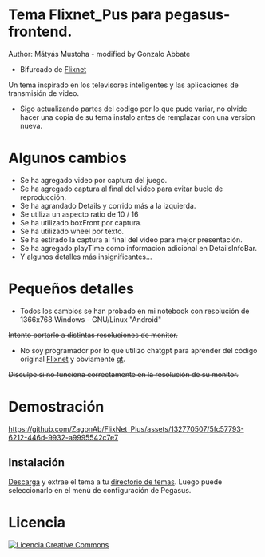 # Tema Flixnet_Pus para pegasus-frontend.
Author: Mátyás Mustoha - modified by Gonzalo Abbate
- Bifurcado de [Flixnet](https://github.com/mmatyas/pegasus-theme-flixnet)

Un tema inspirado en los televisores inteligentes y las aplicaciones de transmisión de video.

- Sigo actualizando partes del codigo por lo que pude variar, no olvide hacer una copia de su tema instalo antes de remplazar  con una version nueva.

# Algunos cambios
- Se ha agregado video por captura del juego.
- Se ha agregado captura al final del video para evitar bucle de reproducción.
- Se ha agrandado Details y corrido más a la izquierda.
- Se utiliza un aspecto ratio de 10 / 16
- Se ha utilizado boxFront por captura.
- Se ha utilizado wheel por texto.
- Se ha estirado la captura al final del video para mejor presentación.
- Se ha agregado playTime como informacion adicional en DetailsInfoBar.
- Y algunos detalles más insignificantes...

# Pequeños detalles
- Todos los cambios se han probado en mi notebook con resolución de 1366x768 Windows - GNU/Linux <del>"Android"</del> 

<del> Intento portarlo a distintas resoluciones de monitor.</del>
- No soy programador por lo que utilizo chatgpt para aprender del código original [Flixnet](https://github.com/mmatyas/pegasus-theme-flixnet) y obviamente [qt](https://doc.qt.io/qt-6/gettingstarted.html).

<del> Disculpe si no funciona correctamente en la resolución de su monitor.</del>

# Demostración



https://github.com/ZagonAb/FlixNet_Plus/assets/132770507/5fc57793-6212-446d-9932-a9995542c7e7



## Instalación

[Descarga](https://github.com/ZagonAb/FlixNet_Plus/archive/refs/heads/main.zip) y extrae el tema a tu [directorio de temas](http://pegasus-frontend.org/docs/user-guide/installing-themes). Luego puede seleccionarlo en el menú de configuración de Pegasus.


# Licencia
<a rel="license" href="http://creativecommons.org/licenses/by-nc-sa/4.0/"><img alt="Licencia Creative Commons" style="border-width:0" src="https://i.creativecommons.org/l/by-nc-sa/4.0/88x31.png" /></a><br /><a rel="license" href="http://creativecommons.org/licenses/by-nc-sa/4.0/"></a>
